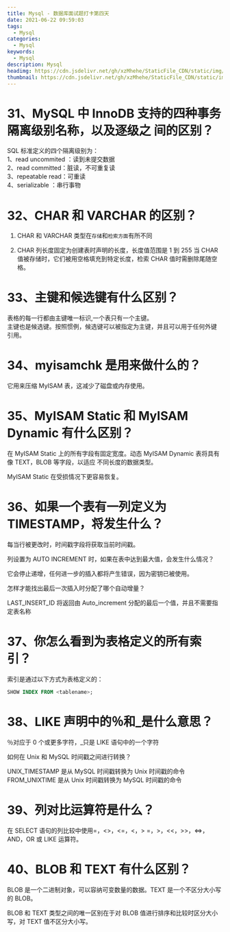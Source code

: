 ```yaml
---
title: Mysql - 数据库面试题打卡第四天
date: 2021-06-22 09:59:03
tags:
  - Mysql
categories:
  - Mysql
keywords:
  - Mysql
description: Mysql
headimg: https://cdn.jsdelivr.net/gh/xzMhehe/StaticFile_CDN/static/img/20210622100019.png
thumbnail: https://cdn.jsdelivr.net/gh/xzMhehe/StaticFile_CDN/static/img/20210622100019.png
---
```


# 31、MySQL 中 InnoDB 支持的四种事务隔离级别名称，以及逐级之 间的区别？
SQL 标准定义的四个隔离级别为：           
1、read uncommited ：读到未提交数据         
2、read committed：脏读，不可重复读      
3、repeatable read：可重读          
4、serializable ：串行事物            

# 32、CHAR 和 VARCHAR 的区别？
1. CHAR 和 VARCHAR 类型在`存储`和`检索方面`有所不同

2. CHAR 列长度固定为创建表时声明的长度，长度值范围是 1 到 255 当 CHAR值被存储时，它们被用空格填充到特定长度，检索 CHAR 值时需删除尾随空格。

# 33、主键和候选键有什么区别？
表格的每一行都由主键唯一标识,一个表只有一个主键。             
主键也是候选键。按照惯例，候选键可以被指定为主键，并且可以用于任何外键 引用。

# 34、myisamchk 是用来做什么的？
它用来压缩 MyISAM 表，这减少了磁盘或内存使用。

# 35、MyISAM Static 和 MyISAM Dynamic 有什么区别？
在 MyISAM Static 上的所有字段有固定宽度。动态 MyISAM Dynamic 表将具有像 TEXT，BLOB 等字段，以适应 不同长度的数据类型。

MyISAM Static 在受损情况下更容易恢复。


# 36、如果一个表有一列定义为 TIMESTAMP，将发生什么？
每当行被更改时，时间戳字段将获取当前时间戳。

列设置为 AUTO INCREMENT 时，如果在表中达到最大值，会发生什么情况？

它会停止递增，任何进一步的插入都将产生错误，因为密钥已被使用。

怎样才能找出最后一次插入时分配了哪个自动增量？               

LAST_INSERT_ID 将返回由 Auto_increment 分配的最后一个值，并且不需要指定表名称

# 37、你怎么看到为表格定义的所有索引？
索引是通过以下方式为表格定义的：
```sql
SHOW INDEX FROM <tablename>;
```

# 38、LIKE 声明中的％和_是什么意思？
％对应于 0 个或更多字符，_只是 LIKE 语句中的一个字符

如何在 Unix 和 MySQL 时间戳之间进行转换？

UNIX_TIMESTAMP 是从 MySQL 时间戳转换为 Unix 时间戳的命令                    
FROM_UNIXTIME 是从 Unix 时间戳转换为 MySQL 时间戳的命令


# 39、列对比运算符是什么？
在 SELECT 语句的列比较中使用=，<>，<=，<，> =，>，<<，>>，<=>，AND，OR 或 LIKE 运算符。


# 40、BLOB 和 TEXT 有什么区别？
BLOB 是一个二进制对象，可以容纳可变数量的数据。TEXT 是一个不区分大小写 的 BLOB。

BLOB 和 TEXT 类型之间的唯一区别在于对 BLOB 值进行排序和比较时区分大小 写，对 TEXT 值不区分大小写。

